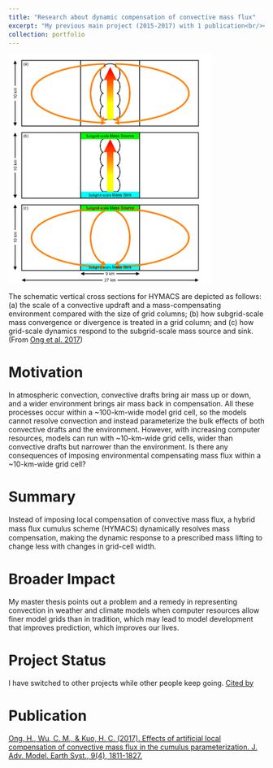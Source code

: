 ```yaml
---
title: "Research about dynamic compensation of convective mass flux"
excerpt: "My previous main project (2015-2017) with 1 publication<br/><img src='/images/Research2.png' width='400'>"
collection: portfolio
---
```


<img src='/images/Research2.png' width='400'>

The schematic vertical cross sections for HYMACS are depicted as follows: (a) the scale of a convective updraft and a mass-compensating environment compared with the size of grid columns; (b) how subgrid-scale mass convergence or divergence is treated in a grid column; and (c) how grid-scale dynamics respond to the subgrid-scale mass source and sink. (From [Ong et al. 2017](https://hingong.github.io/publication/2017-06-23-paper-title-number-1))

Motivation
====

In atmospheric convection, convective drafts bring air mass up or down, and a wider environment brings air mass back in compensation. All these processes occur within a ~100-km-wide model grid cell, so the models cannot resolve convection and instead parameterize the bulk effects of both convective drafts and the environment. However, with increasing computer resources, models can run with ~10-km-wide grid cells, wider than convective drafts but narrower than the environment. Is there any consequences of imposing environmental compensating mass flux within a ~10-km-wide grid cell?

Summary
====

Instead of imposing local compensation of convective mass flux, a hybrid mass ﬂux cumulus scheme (HYMACS) dynamically resolves mass compensation, making the dynamic response to a prescribed mass lifting to change less with changes in grid-cell width.

Broader Impact
====

My master thesis points out a problem and a remedy in representing convection in weather and climate models when computer resources allow finer model grids than in tradition, which may lead to model development that improves prediction, which improves our lives.

Project Status
====

I have switched to other projects while other people keep going. [Cited by](https://scholar.google.com/scholar?oi=bibs&hl=en&cites=6871585193749678458&as_sdt=5)

Publication
====

[Ong, H., Wu, C. M., & Kuo, H. C. (2017). Effects of artificial local compensation of convective mass flux in the cumulus parameterization. J. Adv. Model. Earth Syst., 9(4), 1811-1827.](https://hingong.github.io/publication/2017-06-23-paper-title-number-1)
